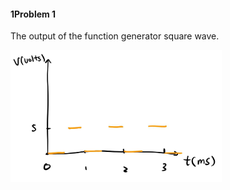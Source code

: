 #### 1Problem 1

The output of the function generator square wave.



<img src="./ECE110LAB6PART3.assets/image-20230222175733610.png" alt="image-20230222175733610" style="zoom: 33%;" />

